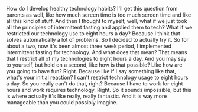  How do I develop healthy technology habits? I'll get this question from parents as well, like how much screen time is too much screen time and like all this kind of stuff. And then I thought to myself, well, what if we just took all the principles of intermittent fasting and applied them to tech? What if we restricted our technology use to eight hours a day? Because I think that solves automatically a lot of problems. So I decided to actually try it. So for about a two, now it's been almost three week period, I implemented intermittent fasting for technology. And what does that mean? That means that I restrict all of my technologies to eight hours a day. And you may say to yourself, but hold on a second, like how is that possible? Like how are you going to have fun? Right. Because like if I say something like that, what's your initial reaction? I can't restrict technology usage to eight hours a day. So you really can't do that, right? Because I have to work for eight hours and work requires technology. Right. So it sounds impossible, but this is where actually it's like really, really fantastic. And it is way more manageable than you could possibly imagine.